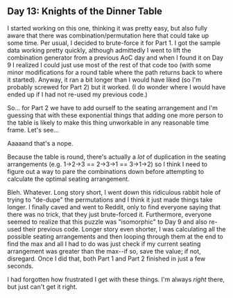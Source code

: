 


Day 13: Knights of the Dinner Table
-----------------------------------

I started working on this one, thinking it was pretty easy, but also fully aware
that there was combination/permutation here that could take up some time.  Per
usual, I decided to brute-force it for Part 1.  I got the sample data working
pretty quickly, although admittedly I went to lift the combination generator 
from a previous AoC day and when I found it on Day 9 I realized I could just
use most of the rest of that code too (with some minor modifications for 
a round table where the path returns back to where it started).  Anyway, it
ran a bit longer than I would have liked (so I'm probably screwed for Part 2)
but it worked.  (I do wonder where I would have ended up if I had not re-used
my previous code.)

So... for Part 2 we have to add ourself to the seating arrangement and I'm
guessing that with these exponential things that adding one more person to 
the table is likely to make this thing unworkable in any reasonable time
frame.  Let's see...

Aaaaand that's a nope.

Because the table is round, there's actually a *lot* of duplication in the
seating arrangements (e.g.  1->2->3 == 2->3->1 == 3->1->2) so I think I need
to figure out a way to pare the combinations down before attempting to calculate
the optimal seating arrangement.

Bleh.  Whatever.  Long story short, I went down this ridiculous rabbit hole of
trying to "de-dupe" the permutations and I think it just made things take longer.
I finally caved and went to Reddit, only to find everyone saying that there was 
no trick, that they just brute-forced it.  Furthermore, everyone seemed to realize
that this puzzle was "isomorphic" to Day 9 and also re-used their previous code.
Longer story even shorter, I was calculating all the possible seating arrangements 
and then looping through them at the end to find the max and all I had to do was 
just check if my current seating arrangement was greater than the max--if so, save 
the value; if not, disregard.  Once I did that, both Part 1 and Part 2 finished 
in just a few seconds.

I had forgotten how frustrated I get with these things.  I'm always *right*
there, but just can't get it right.